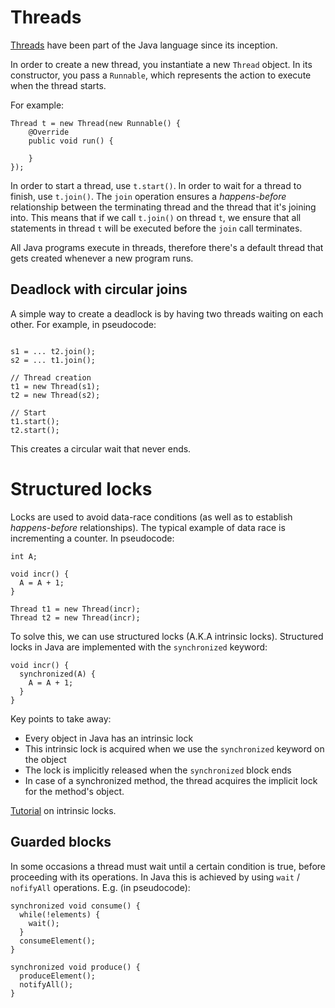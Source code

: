 # Threads

[Threads](https://docs.oracle.com/javase/8/docs/api/java/lang/Thread.html) have been part of the Java language since its inception.

In order to create a new thread, you instantiate a new `Thread` object. In its constructor, you pass a `Runnable`, which represents the action to execute when the thread starts.

For example:
```
Thread t = new Thread(new Runnable() {
    @Override
    public void run() {

    }
});
```

In order to start a thread, use `t.start()`. In order to wait for a thread to finish, use `t.join()`. The `join` operation ensures a *happens-before* relationship between the terminating thread and the thread that it's joining into. This means that if we call `t.join()` on thread `t`, we ensure that all statements in thread `t` will be executed before the `join` call terminates.

All Java programs execute in threads, therefore there's a default thread that gets created whenever a new program runs.

## Deadlock with circular joins

A simple way to create a deadlock is by having two threads waiting on each other. For example, in pseudocode:
```

s1 = ... t2.join();
s2 = ... t1.join();

// Thread creation
t1 = new Thread(s1);
t2 = new Thread(s2);

// Start
t1.start();
t2.start();

```
This creates a circular wait that never ends.

# Structured locks

Locks are used to avoid data-race conditions (as well as to establish *happens-before* relationships). The typical example of data race is  incrementing a counter. In pseudocode:
```
int A;

void incr() {
  A = A + 1;
}

Thread t1 = new Thread(incr);
Thread t2 = new Thread(incr);
```

To solve this, we can use structured locks (A.K.A intrinsic locks). Structured locks in Java are implemented with the `synchronized` keyword:
```
void incr() {
  synchronized(A) {
    A = A + 1;
  }
}
```

Key points to take away:

  - Every object in Java has an intrinsic lock
  - This intrinsic lock is acquired when we use the `synchronized` keyword on the object
  - The lock is implicitly released when the `synchronized` block ends
  - In case of a synchronized method, the thread acquires the implicit lock for the method's object.

[Tutorial](https://docs.oracle.com/javase/tutorial/essential/concurrency/locksync.html) on intrinsic locks.

## Guarded blocks

In some occasions a thread must wait until a certain condition is true, before proceeding with its operations. In Java this is achieved by using `wait` / `nofifyAll` operations. E.g. (in pseudocode):
```
synchronized void consume() {
  while(!elements) {
    wait();
  }
  consumeElement();
}

synchronized void produce() {
  produceElement();
  notifyAll();
}

```


